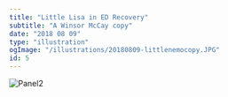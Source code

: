 ```yaml
---
title: "Little Lisa in ED Recovery"
subtitle: "A Winsor McCay copy"
date: "2018 08 09"
type: "illustration"
ogImage: "/illustrations/20180809-littlenemocopy.JPG"
id: 5
---
```


![Panel2](/illustrations/20180809-littlenemocopy.JPG)